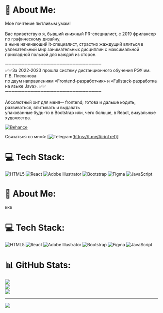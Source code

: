# 💫 About Me:
Мое почтение пытливым умам!<br><br>Вас приветствую я,  бывший  книжный PR-специалист, с 2019 фрилансер по графическому дизайну, <br>а ныне начинающий it-специалист, страстно жаждущий влиться в увлекательный мир занимательных дисциплин с максимальной прикладной пользой для каждой из сторон.<br><br>➖➖➖➖➖➖➖➖➖➖➖➖➖➖➖➖➖➖➖➖➖➖➖➖➖➖➖➖➖➖<br>        ✅✅За 2022-2023 прошла систему дистанционного обучения  РЭУ им. Г.В. Плеханова <br>       по двум  направлениям «Frontend-разработчик» и «Fullstack-разработка на языке Java». ✅✅<br>➖➖➖➖➖➖➖➖➖➖➖➖➖➖➖➖➖➖➖➖➖➖➖➖➖➖➖➖➖➖<br><br>Абсолютный хит для меня-- frontend; готова и дальше кодить, развиваться, впитывать и выдавать <br>упакованные будь-то в Bootstrap или, чего больше, в React,  визуальные художества.<br>


[![Behance](https://img.shields.io/badge/Behance-1769ff?logo=behance&logoColor=white)](https://behance.net/coffee11e487) <br>

Связаться со мной: 
[![Telegram](https://img.shields.io/telegram)(https://t.me/AirinTref)]




# 💻 Tech Stack:
![HTML5](https://img.shields.io/badge/html5-%23E34F26.svg?style=for-the-badge&logo=html5&logoColor=white) ![React](https://img.shields.io/badge/react-%2320232a.svg?style=for-the-badge&logo=react&logoColor=%2361DAFB) ![Adobe Illustrator](https://img.shields.io/badge/adobe%20illustrator-%23FF9A00.svg?style=for-the-badge&logo=adobe%20illustrator&logoColor=white) ![Bootstrap](https://img.shields.io/badge/bootstrap-%238511FA.svg?style=for-the-badge&logo=bootstrap&logoColor=white) ![Figma](https://img.shields.io/badge/figma-%23F24E1E.svg?style=for-the-badge&logo=figma&logoColor=white) ![JavaScript](https://img.shields.io/badge/javascript-%23323330.svg?style=for-the-badge&logo=javascript&logoColor=%23F7DF1E)


# 💫 About Me:
кке


# 💻 Tech Stack:
![HTML5](https://img.shields.io/badge/html5-%23E34F26.svg?style=for-the-badge&logo=html5&logoColor=white) ![React](https://img.shields.io/badge/react-%2320232a.svg?style=for-the-badge&logo=react&logoColor=%2361DAFB) ![Adobe Illustrator](https://img.shields.io/badge/adobe%20illustrator-%23FF9A00.svg?style=for-the-badge&logo=adobe%20illustrator&logoColor=white) ![Bootstrap](https://img.shields.io/badge/bootstrap-%238511FA.svg?style=for-the-badge&logo=bootstrap&logoColor=white) ![Figma](https://img.shields.io/badge/figma-%23F24E1E.svg?style=for-the-badge&logo=figma&logoColor=white) ![JavaScript](https://img.shields.io/badge/javascript-%23323330.svg?style=for-the-badge&logo=javascript&logoColor=%23F7DF1E)
# 📊 GitHub Stats:
![](https://github-readme-stats.vercel.app/api?username=еен&theme=dark&hide_border=false&include_all_commits=false&count_private=false)<br/>
![](https://github-readme-streak-stats.herokuapp.com/?user=еен&theme=dark&hide_border=false)<br/>
![](https://github-readme-stats.vercel.app/api/top-langs/?username=еен&theme=dark&hide_border=false&include_all_commits=false&count_private=false&layout=compact)

---
[![](https://visitcount.itsvg.in/api?id=еен&icon=0&color=0)](https://visitcount.itsvg.in)

<!-- Proudly created with GPRM ( https://gprm.itsvg.in ) -->
